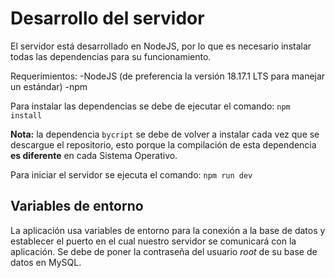 # Desarrollo del servidor

El servidor está desarrollado en NodeJS, por lo que es necesario instalar todas las dependencias para su funcionamiento.

Requerimientos:
-NodeJS (de preferencia la versión 18.17.1 LTS para manejar un estándar)
-npm

Para instalar las dependencias se debe de ejecutar el comando: ``npm install``

**Nota:** la dependencia ```bycript``` se debe de volver a instalar cada vez que se descargue el repositorio, esto porque la compilación de esta dependencia **es diferente** en cada Sistema Operativo. 

Para iniciar el servidor se ejecuta el comando: ``npm run dev``

Variables de entorno
--------------------------
La aplicación usa variables de entorno para la conexión a la base de datos y establecer el puerto en el cual nuestro servidor se comunicará con la aplicación. Se debe de poner la contraseña del usuario *root* de su base de datos en MySQL.
